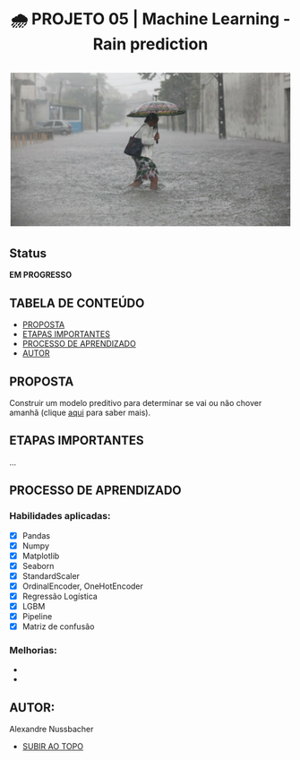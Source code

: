 <a name="topo"></a>
<h1 align="center"> 🌧️ PROJETO 05 | Machine Learning - Rain prediction <br></br>
  <img width=500 src="https://github.com/alexandrenussbacher/Ironhack-Projetos/blob/main/Projeto%2005%20-%20Rain%20prediction/imagens/chuva.jpg" alt="Chuva"/>
</h>

## Status

**EM PROGRESSO**

## TABELA DE CONTEÚDO

- [PROPOSTA](#proposta)
- [ETAPAS IMPORTANTES](#etapas)
- [PROCESSO DE APRENDIZADO](#processo_de_aprendizado)
- [AUTOR](#autor)

<a name="proposta"></a>
## PROPOSTA
Construir um modelo preditivo para determinar se vai ou não chover amanhã (clique [aqui](https://github.com/alexandrenussbacher/Ironhack-Projetos/blob/main/Projeto%2005%20-%20Rain%20prediction/instru%C3%A7%C3%B5es.md) para saber mais).

<a name="etapas"></a>
## ETAPAS IMPORTANTES

...

<a name="processo_de_aprendizado"></a>
## PROCESSO DE APRENDIZADO

### Habilidades aplicadas:

- [x] Pandas
- [x] Numpy
- [x] Matplotlib
- [x] Seaborn
- [x] StandardScaler
- [x] OrdinalEncoder, OneHotEncoder
- [x] Regressão Logística
- [x] LGBM
- [x] Pipeline
- [x] Matriz de confusão

### Melhorias:

* 

* 

<a name="autor"></a>
## AUTOR:

Alexandre Nussbacher

- [SUBIR AO TOPO](#topo)

